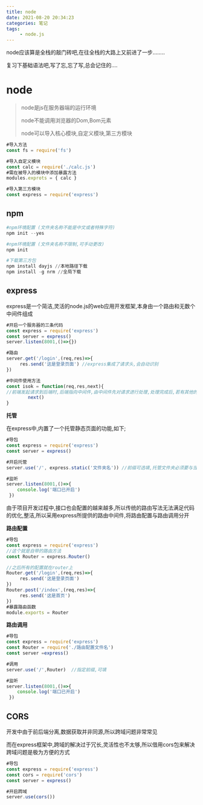```yaml
---
title: node
date: 2021-08-20 20:34:23
categories: 笔记
tags: 
     - node.js
---
```


node应该算是全栈的敲门砖吧,在往全栈的大路上又前进了一步........

复习下基础语法吧,写了忘,忘了写,总会记住的....

<!-- more -->

# node

> node是js在服务器端的运行环境
>
> node不能调用浏览器的Dom,Bom元素
>
> node可以导入核心模块,自定义模块,第三方模块

```js
#导入方法
const fs = require('fs')

#导入自定义模块
const calc = require('./calc.js')
#需在被导入的模块中添加暴露方法
modules.exprots = { calc }

#导入第三方模块 
const express = require('express')
```

<!--more-->

## npm

```powershell
#npm环境配置 (文件夹名称不能是中文或者特殊字符)
npm init --yes

#npm环境配置 (文件夹名称不限制,可手动更改)
npm init 

#下载第三方包
npm install dayjs //本地路径下载
npm install -g nrm //全局下载

```

## express

express是一个简洁,灵活的node.js的web应用开发框架,本身由一个路由和无数个中间件组成

```js
#开启一个服务器的三条代码
const express = require('express')
const server = express()
server.listen(8001,()=>{})

#路由
server.get('/login',(req,res)=>{
     res.send('这是登录页面') //express集成了请求头,会自动识别
})

#中间件使用方法
const isok = function(req,res,next){ 
//前端发起请求到后端时,后端指向中间件,由中间件先对请求进行处理,处理完成后,若有其他的中间件,则会指向下一个,没有则指向后端处理
		next()
}
```

**托管**

在express中,内置了一个托管静态页面的功能,如下;

```js
#导包
const express = require('express')
const server = express()

#开启托管
server.use('/',	express.static('文件夹名')) //前缀可选填,托管文件夹必须要与当前文件同级

#监听
server.listen(8001,()=>{
    console.log('端口已开启')
 })
```

由于项目开发过程中,接口也会配置的越来越多,所以传统的路由写法无法满足代码的优化,整洁,所以采用express所提供的路由中间件,将路由配置与路由调用分开

**路由配置**

```js
#导包
const express = require('express')
//这个就是自带的路由方法
const Router = express.Router()

//之后所有的配置就在router上
Router.get('/login',(req,res)=>{
     res.send('这是登录页面')
})
Router.post('/index',(req,res)=>{
     res.send('这是首页')
})
#暴露路由函数
module.exports = Router
```

**路由调用**

```js
#导包
const express = require('express')
const Router = require('./路由配置文件名')
const server =express()

#调用
server.use('/',Router)  //指定前缀,可填

#监听
server.listen(8001,()=>{
    console.log('端口已开启')
 })
```

## CORS

开发中由于前后端分离,数据获取并非同源,所以跨域问题非常常见

而在express框架中,跨域的解决过于冗长,灵活性也不太够,所以借用cors包来解决跨域问题是极为方便的方式

```js
#导包
const express = require('express')
const cors = require('cors')
const server = express()

#开启跨域
server.use(cors())
```

